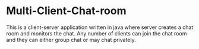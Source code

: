 # Multi-Client-Chat-room

This is a client-server application written in java where server creates a chat room and monitors the chat. Any
number of clients can join the chat room and they can either group chat or may chat privately.
